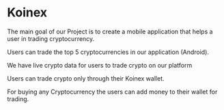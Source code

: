 # Koinex

The main goal of our Project is to create a mobile application that helps a user in trading cryptocurrency.

Users can trade the top 5 cryptocurrencies in our application (Android).

We have live crypto data for users to trade crypto on our platform

Users can trade crypto only through their Koinex wallet.

For buying any Cryptocurrency the users can add money to their wallet for trading.
